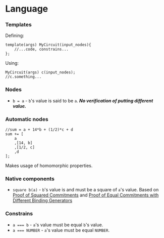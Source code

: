 

# Language

### Templates

Defining:
```
template(args) MyCircuit(input_nodes){
    //...code, constrains...
};
```

Using:

```
MyCircuit(args) c(input_nodes);
//c.something...
```

### Nodes

- `b = a` - `b`'s value is said to be `a`. ***No verification of putting different value.***

### Automatic nodes

```
//sum = a + 14*b + (1/2)*c + d 
sum += [
    a
    ,[14, b]
    ,[1/2, c]
    ,d
];
```

Makes usage of homomorphic properties.

### Native components

- `square b(a)` - `b`'s value is and must be a square of `a`'s value. Based on [Proof of Squared Commitments](https://www.zkdocs.com/docs/zkdocs/commitments/pedersen/#proof-of-squared-commitments) and [Proof of Equal Commitments with Different Binding Generators](https://www.zkdocs.com/docs/zkdocs/commitments/pedersen/#proof-of-equal-commitments-with-different-binding-generators)

### Constrains

- `a === b` - `a`'s value must be equal `b`'s value. 
- `a === NUMBER` - `a`'s value must be equal `NUMBER`.
<!--
- `A @@@ b` - Secret of `b` must reveal A.
-->